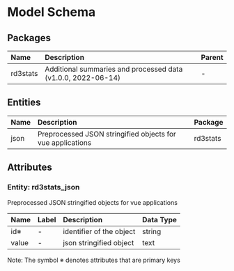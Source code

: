 # Model Schema

## Packages

| Name | Description | Parent |
|:---- |:-----------|:------|
| rd3stats | Additional summaries and processed data (v1.0.0, 2022-06-14) | - |

## Entities

| Name | Description | Package |
|:---- |:-----------|:-------|
| json | Preprocessed JSON stringified objects for vue applications | rd3stats |

## Attributes

### Entity: rd3stats_json

Preprocessed JSON stringified objects for vue applications

| Name | Label | Description | Data Type |
|:---- |:-----|:-----------|:---------|
| id&#8251; | - | identifier of the object | string |
| value | - | json stringified object | text |

Note: The symbol &#8251; denotes attributes that are primary keys

